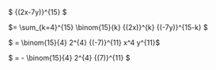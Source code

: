 $ {(2x-7y)}^{15} $

$= \sum\_{k=4}^{15} \binom{15}{k} {(2x)}^{k} {(-7y)}^{15-k} $

$ = \binom{15}{4} 2^{4} {(-7)}^{11} x^4 y^{11}$

$ = - \binom{15}{4} 2^{4} {(7)}^{11} $
